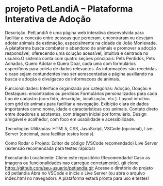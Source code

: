 # projeto PetLandiA – Plataforma Interativa de Adoção

Descrição:
PetLandiA é uma página web interativa desenvolvida para facilitar a conexão entre pessoas que 
perderam, encontraram ou desejam adotar animais de estimação, especialmente na cidade de João
Monlevade. A plataforma busca combater o abandono de animais e promover a adoção responsável, 
oferecendo uma solução acessível, intuitiva e centrada no usuário.O sistema conta com quatro 
seções principais: Pets Perdidos, Pets Achados, Quero Adotar e Quero Doar, cada uma com formulários
específicos para coleta de dados relevantes. As informações são recebidas e caso sejam contundentes 
irao ser acrescentadas a página auxiliando na busca e adoção e divulgacao de informacoes de animais.

Funcionalidades:
Interface organizada por categorias: Adoção, Doação e Destaques: encontrados ou perdidos
Formulários personalizados para cada tipo de cadastro (com foto, descrição, localização, etc.).
Layout intuitivo com grid de animais para facilitar a navegação.
Exibição clara de dados importantes como nome, idade e características dos animais.
Contato direto entre doadores e adotantes, com triagem inicial por formulário.
Design amigável e acolhedor, com foco em usabilidade e acessibilidade.

Tecnologias Utilizadas:
HTML5, CSS, JavaScript, VSCode (opcional), Live Server (opcional, para facilitar testes locais).

Como Rodar o Projeto:
Editor de código (VSCode recomendado)
Live Server (extensão recomendada para testes rápidos)


Executando Localmente:
Clone este repositório (Recomendado! Caso as imagens ou funcionalidades nao carregue corretamente). 
git clone https://github.com/seu-usuario/petlandia.git
Acesse o diretório do projeto
cd petlandia
Abra no VSCode e inicie o Live Server (ou abra o arquivo index.html no navegador).
A plataforma estará pronta para uso e testes!
